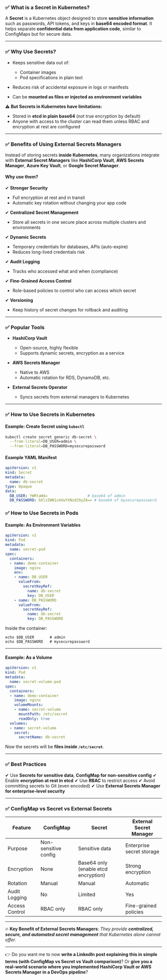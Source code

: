 ### ✅ **What is a Secret in Kubernetes?**

A **Secret** is a Kubernetes object designed to store **sensitive information** such as passwords, API tokens, and keys in **base64 encoded format**.
It helps separate **confidential data from application code**, similar to ConfigMaps but for secure data.

---

### ✅ **Why Use Secrets?**

* Keeps sensitive data out of:

  * Container images
  * Pod specifications in plain text
* Reduces risk of accidental exposure in logs or manifests
* Can be **mounted as files or injected as environment variables**

⚠️ **But Secrets in Kubernetes have limitations:**

* Stored in **etcd in plain base64** (not true encryption by default)
* Anyone with access to the cluster can read them unless RBAC and encryption at rest are configured

---

### ✅ **Benefits of Using External Secrets Managers**

Instead of storing secrets **inside Kubernetes**, many organizations integrate with **External Secret Managers** like **HashiCorp Vault**, **AWS Secrets Manager**, **Azure Key Vault**, or **Google Secret Manager**.

#### **Why use them?**

✔ **Stronger Security**

* Full encryption at rest and in transit
* Automatic key rotation without changing your app code

✔ **Centralized Secret Management**

* Store all secrets in one secure place across multiple clusters and environments

✔ **Dynamic Secrets**

* Temporary credentials for databases, APIs (auto-expire)
* Reduces long-lived credentials risk

✔ **Audit Logging**

* Tracks who accessed what and when (compliance)

✔ **Fine-Grained Access Control**

* Role-based policies to control who can access which secret

✔ **Versioning**

* Keep history of secret changes for rollback and auditing

---

### ✅ **Popular Tools**

* **HashiCorp Vault**

  * Open-source, highly flexible
  * Supports dynamic secrets, encryption as a service
* **AWS Secrets Manager**

  * Native to AWS
  * Automatic rotation for RDS, DynamoDB, etc.
* **External Secrets Operator**

  * Syncs secrets from external managers to Kubernetes

---

### ✅ **How to Use Secrets in Kubernetes**

#### **Example: Create Secret using `kubectl`**

```bash
kubectl create secret generic db-secret \
  --from-literal=DB_USER=admin \
  --from-literal=DB_PASSWORD=mysecurepassword
```

#### **Example YAML Manifest**

```yaml
apiVersion: v1
kind: Secret
metadata:
  name: db-secret
type: Opaque
data:
  DB_USER: YWRtaW4=                  # base64 of admin
  DB_PASSWORD: bXlzZWN1cmVwYXNzd29yZA== # base64 of mysecurepassword
```

### ✅ **How to Use Secrets in Pods**

#### **Example: As Environment Variables**

```yaml
apiVersion: v1
kind: Pod
metadata:
  name: secret-pod
spec:
  containers:
  - name: demo-container
    image: nginx
    env:
    - name: DB_USER
      valueFrom:
        secretKeyRef:
          name: db-secret
          key: DB_USER
    - name: DB_PASSWORD
      valueFrom:
        secretKeyRef:
          name: db-secret
          key: DB_PASSWORD
```

Inside the container:

```
echo $DB_USER       # admin
echo $DB_PASSWORD   # mysecurepassword
```

---

#### **Example: As a Volume**

```yaml
apiVersion: v1
kind: Pod
metadata:
  name: secret-volume-pod
spec:
  containers:
  - name: demo-container
    image: nginx
    volumeMounts:
    - name: secret-volume
      mountPath: /etc/secret
      readOnly: true
  volumes:
  - name: secret-volume
    secret:
      secretName: db-secret
```

Now the secrets will be **files inside `/etc/secret`**.

---

### ✅ **Best Practices**

✔ Use **Secrets for sensitive data**, **ConfigMap for non-sensitive config**
✔ Enable **encryption at rest in etcd**
✔ Use **RBAC** to restrict access
✔ Avoid committing secrets to Git (even encoded)
✔ Use **External Secrets Manager for enterprise-level security**

---

### ✅ **ConfigMap vs Secret vs External Secrets**

| Feature        | ConfigMap            | Secret                               | External Secret Manager   |
| -------------- | -------------------- | ------------------------------------ | ------------------------- |
| Purpose        | Non-sensitive config | Sensitive data                       | Enterprise secret storage |
| Encryption     | None                 | Base64 only (enable etcd encryption) | Strong encryption         |
| Rotation       | Manual               | Manual                               | Automatic                 |
| Audit Logging  | No                   | Limited                              | Yes                       |
| Access Control | RBAC only            | RBAC only                            | Fine-grained policies     |

---

🔥 **Key Benefit of External Secrets Managers**:
*They provide **centralized, secure, and automated secret management** that Kubernetes alone cannot offer.*

---

👉 Do you want me to now **write a LinkedIn post explaining this in simple terms (with ConfigMap vs Secret vs Vault comparison)**? Or **give you a real-world scenario where you implemented HashiCorp Vault or AWS Secrets Manager in a DevOps pipeline**?
